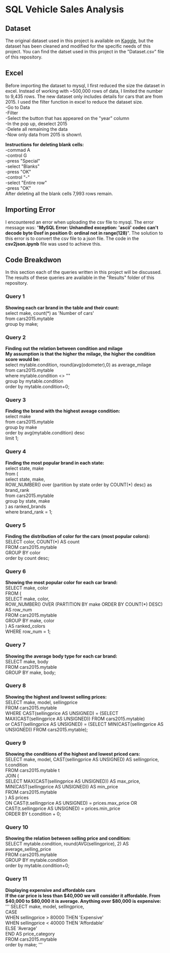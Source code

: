 # SQL Vehicle Sales Analysis
## Dataset
The original dataset used in this project is available on [Kaggle](https://www.kaggle.com/datasets/syedanwarafridi/vehicle-sales-data/data), but the dataset has been cleaned and modified for the specific needs of this project. You can find the datset used in this project in the "Dataset.csv" file of this repository.

## Excel
Before importing the dataset to mysql, I first reduced the size the dataset in excel. Instead of working with ~500,000 rows of data, I limited the number to 9,435 rows. The new dataset only includes details for cars that are from 2015.
I used the filter function in excel to reduce the dataset size.<br>
-Go to Data\
-Filter\
-Select the button that has appeared on the "year" column\
-In the pop up, deselect 2015\
-Delete all remaining the data\
-Now only data from 2015 is shown\

**Instructions for deleting blank cells:** \
-commad A \
-control G \
-press "Special"  \
-select "Blanks" \
-press "OK" \
-control "-" \
-select "Entire row" \
-press "OK" \
After deleting all the blank cells 7,993 rows remain.

## Importing Error
I encountered an error when uploading the csv file to mysql. The error message was: "**MySQL Error: Unhandled exception: 'ascii' codec can't decode byte 0xef in position 0: ordinal not in range(128)**". The solution to this error is to convert the csv file to a json file. The code in the **csv2json.ipynb** file was used to achieve this.

## Code Breakdwon
In this section each of the queries written in this project will be discussed. \
The results of these queries are available in the "Results" folder of this repository. 
### Query 1
**Showing each car brand in the table and their count:** \
select make, count(*) as 'Number of cars' \
from cars2015.mytable \
group by make; 


### Query 2
**Finding out the relation between condition and milage** \
**My assumption is that the higher the milage, the higher the condition score would be:** \
select mytable.condition, round(avg(odometer),0) as average_milage \
from cars2015.mytable \
where mytable.condition <> "" \
group by mytable.condition \
order by mytable.condition+0;


### Query 3
**Finding the brand with the highest aveage condition:** \
select make \
from cars2015.mytable \
group by make \
order by avg(mytable.condition) desc \
limit 1;


### Query 4
**Finding the most popular brand in each state:** \
select state, make \
from ( \
    select state, make, \
           ROW_NUMBER() over (partition by state order by COUNT(*) desc) as brand_rank \
    from cars2015.mytable \
    group by state, make \
) as ranked_brands \
where brand_rank = 1;


### Query 5
**Finding the distribution of color for the cars (most popular colors):** \
SELECT color, COUNT(*) AS count \
FROM cars2015.mytable \
GROUP BY color \
order by count desc; 


### Query 6 
**Showing the most popular color for each car brand:** \
SELECT make, color \
FROM ( \
    SELECT make, color, \
           ROW_NUMBER() OVER (PARTITION BY make ORDER BY COUNT(*) DESC) AS row_num \
    FROM cars2015.mytable \
    GROUP BY make, color \
) AS ranked_colors \
WHERE row_num = 1;


### Query 7
**Showing the average body type for each car brand:** \
SELECT make, body \
FROM cars2015.mytable \
GROUP BY make, body;


### Query 8
**Showing the highest and lowest selling prices:** \
SELECT make, model, sellingprice \
FROM cars2015.mytable \
WHERE CAST(sellingprice AS UNSIGNED) = (SELECT MAX(CAST(sellingprice AS UNSIGNED)) FROM cars2015.mytable) \
   or CAST(sellingprice AS UNSIGNED) = (SELECT MIN(CAST(sellingprice AS UNSIGNED)) FROM cars2015.mytable);


### Query 9 
**Showing the conditions of the highest and lowest priced cars:** \
SELECT make, model, CAST(sellingprice AS UNSIGNED) AS sellingprice, t.condition \
FROM cars2015.mytable t \
JOIN ( \
    SELECT MAX(CAST(sellingprice AS UNSIGNED)) AS max_price, MIN(CAST(sellingprice AS UNSIGNED)) AS min_price \
    FROM cars2015.mytable \
) AS prices \
ON CAST(t.sellingprice AS UNSIGNED) = prices.max_price OR CAST(t.sellingprice AS UNSIGNED) = prices.min_price \
ORDER BY t.condition + 0;


### Query 10
**Showing the relation between selling price and condition:** \
SELECT mytable.condition, round(AVG(sellingprice), 2) AS average_selling_price \
FROM cars2015.mytable \
GROUP BY mytable.condition \
order by mytable.condition+0;


### Query 11
**Displaying expensive and affordable cars** \
**If the car price is less than $40,000 we will consider it affordable. From $40,000 to $80,000 it is average. Anything over $80,000 is expensive:** \
'''
SELECT make, model, sellingprice, \
    CASE \
        WHEN sellingprice > 80000 THEN 'Expensive' \
        WHEN sellingprice < 40000 THEN 'Affordable' \
        ELSE 'Average' \
    END AS price_category \
FROM cars2015.mytable \
order by make;
'''
